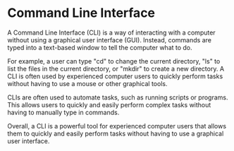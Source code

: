 # Command Line Interface

A Command Line Interface (CLI) is a way of interacting with a computer without using a graphical user interface (GUI). Instead, commands are typed into a text-based window to tell the computer what to do. 

For example, a user can type "cd" to change the current directory, "ls" to list the files in the current directory, or "mkdir" to create a new directory. A CLI is often used by experienced computer users to quickly perform tasks without having to use a mouse or other graphical tools.

CLIs are often used to automate tasks, such as running scripts or programs. This allows users to quickly and easily perform complex tasks without having to manually type in commands.

Overall, a CLI is a powerful tool for experienced computer users that allows them to quickly and easily perform tasks without having to use a graphical user interface.
